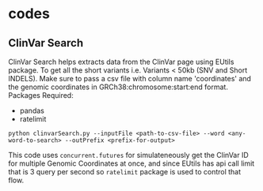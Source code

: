 # codes


## ClinVar Search
ClinVar Search helps extracts data from the ClinVar page using EUtils package. To get all the short variants i.e. Variants < 50kb (SNV and Short INDELS). 
Make sure to pass a csv file with column name 'coordinates' and the genomic coordinates in GRCh38:chromosome:start:end format.
Packages Required:
* pandas
* ratelimit

```python clinvarSearch.py --inputFile <path-to-csv-file> --word <any-word-to-search> --outPrefix <prefix-for-output>```

This code uses `concurrent.futures` for simulateneously get the ClinVar ID for multiple Genomic Coordinates at once, and since EUtils has api call limit that is 3 query per second so `ratelimit` package is used to control that flow.